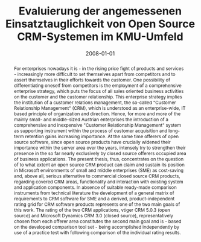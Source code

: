 ---
abstract: For enterprises nowadays it is - in the rising price fight of products and
  services - increasingly more difficult to set themselves apart from competitors
  and to assert themselves in their efforts towards the customer. One possibility
  of differentiating oneself from competitors is the employment of a comprehensive
  enterprise strategy, which puts the focus of all sales oriented business activities
  on the customer and the customer relationship. This enterprise strategy implies
  the institution of a customer relations management, the so-called "Customer Relationship
  Management" (CRM), which is understood as an enterprise-wide, IT based principle
  of organization and direction. Hence, for more and more of the mainly small- and
  middle-sized Austrian enterprises the introduction of a comprehensive and inexpensive
  "Customer Relationship Management" system as supporting instrument within the process
  of customer acquisition and long-term retention gains increasing importance. At
  the same time offerers of open source software, since open source products have
  crucially widened their importance within the server area over the years, intensely
  try to strengthen their presence in the so far nearly exclusively by closed source
  offerers occupied area of business applications. The present thesis, thus, concentrates
  on the question of to what extent an open source CRM product can claim and sustain
  its position in Microsoft environments of small and middle enterprises (SME) as
  cost-saving and, above all, serious alternative to commercial closed source CRM
  products, regarding covered CRM areas, functionality and interaction with existing
  system and application components. In absence of suitable ready-made comparison
  instruments from technical literature the development of a general matrix of requirements
  to CRM software for SME and a derived, product-independent rating grid for CRM software
  products represents one of the two main goals of this work. The rating of the two
  CRM applications, vtiger CRM 5.0.3 (open source) and Microsoft Dynamics CRM 3.0
  (closed source), representatively chosen from each offerer area constitutes the
  second main goal and is - based on the developed comparison tool set - being accomplished
  independently by use of a practice test with following comparison of the individual
  rating results.
authors:
- Martha Rossa
date: '2008-01-01'
featured: false
publication_types:
- '7'
publishDate: '2008-01-01'
title: Evaluierung der angemessenen Einsatztauglichkeit von Open Source CRM-Systemen
  im KMU-Umfeld
url_pdf: ''
---